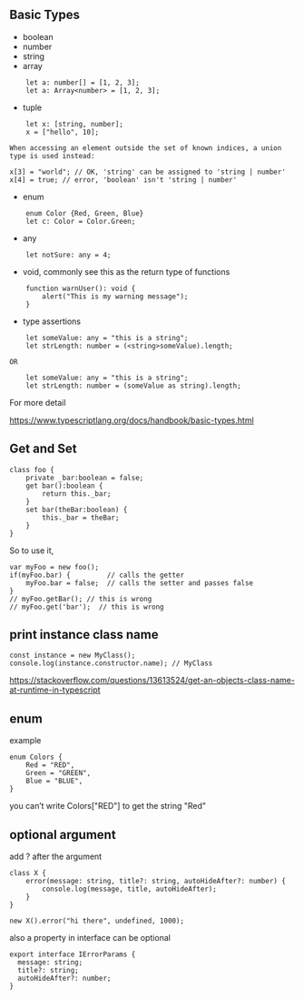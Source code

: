 ## Basic Types
- boolean
- number
- string
- array
```
	let a: number[] = [1, 2, 3];
	let a: Array<number> = [1, 2, 3];
```
- tuple
```
	let x: [string, number];
	x = ["hello", 10]; 
```
	When accessing an element outside the set of known indices, a union type is used instead:
```
x[3] = "world"; // OK, 'string' can be assigned to 'string | number'
x[4] = true; // error, 'boolean' isn't 'string | number'
```	
- enum
```
	enum Color {Red, Green, Blue}
	let c: Color = Color.Green;
```
- any
```
	let notSure: any = 4;
```

- void, commonly see this as the return type of functions
```
	function warnUser(): void {
	    alert("This is my warning message");
	}
```

- type assertions
```
	let someValue: any = "this is a string";
	let strLength: number = (<string>someValue).length;
```
	OR 
```
	let someValue: any = "this is a string";
	let strLength: number = (someValue as string).length;
```




For more detail 

https://www.typescriptlang.org/docs/handbook/basic-types.html

## Get and Set
```
class foo {
    private _bar:boolean = false;
    get bar():boolean {
        return this._bar;
    }
    set bar(theBar:boolean) {
        this._bar = theBar;
    }
}
```
So to use it,
```
var myFoo = new foo();
if(myFoo.bar) {         // calls the getter
    myFoo.bar = false;  // calls the setter and passes false
}
// myFoo.getBar(); // this is wrong    
// myFoo.get('bar');  // this is wrong
```

## print instance class name
```
const instance = new MyClass();
console.log(instance.constructor.name); // MyClass
```
https://stackoverflow.com/questions/13613524/get-an-objects-class-name-at-runtime-in-typescript

## enum
example 
```
enum Colors {
    Red = "RED",
    Green = "GREEN",
    Blue = "BLUE",
}
```
you can’t write Colors["RED"] to get the string "Red"


## optional argument
add ? after the argument
```
class X {
    error(message: string, title?: string, autoHideAfter?: number) {
        console.log(message, title, autoHideAfter);
    }
}

new X().error("hi there", undefined, 1000);
```
also a property in interface can be optional
```
export interface IErrorParams {
  message: string;
  title?: string;
  autoHideAfter?: number;
}
```


